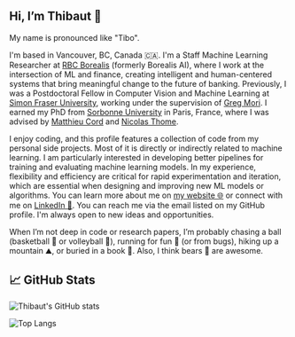 ## Hi, I’m Thibaut 🐻

My name is pronounced like "Tibo". 

I'm based in Vancouver, BC, Canada 🇨🇦. 
I'm a Staff Machine Learning Researcher at [RBC Borealis](https://rbcborealis.com/) (formerly Borealis AI), where I work at the intersection of ML and finance, creating intelligent and human-centered systems that bring meaningful change to the future of banking. 
Previously, I was a Postdoctoral Fellow in Computer Vision and Machine Learning at [Simon Fraser University](https://www.sfu.ca/), working under the supervision of [Greg Mori](https://www.cs.sfu.ca/~mori/). 
I earned my PhD from [Sorbonne University](https://www.sorbonne-universite.fr/en) in Paris, France, where I was advised by [Matthieu Cord](https://cord.isir.upmc.fr/) and [Nicolas Thome](https://thome.isir.upmc.fr/).

I enjoy coding, and this profile features a collection of code from my personal side projects. 
Most of it is directly or indirectly related to machine learning. 
I am particularly interested in developing better pipelines for training and evaluating machine learning models. 
In my experience, flexibility and efficiency are critical for rapid experimentation and iteration, which are essential when designing and improving new ML models or algorithms.
You can learn more about me on [my website 🌐](https://durandtibo.github.io/) or connect with me on [LinkedIn 👥](https://www.linkedin.com/in/thibaut-durand-60568162/). 
You can reach me via the email listed on my GitHub profile. 
I'm always open to new ideas and opportunities. 

When I’m not deep in code or research papers, I’m probably chasing a ball (basketball 🏀 or volleyball 🏐), running for fun 🏃 (or from bugs), hiking up a mountain ⛰️, or buried in a book 📖. 
Also, I think bears 🐻 are awesome.

## 📈 GitHub Stats

![Thibaut's GitHub stats](https://github-readme-stats.vercel.app/api?username=durandtibo&show_icons=true&theme=swift)

![Top Langs](https://github-readme-stats.vercel.app/api/top-langs/?username=durandtibo&layout=compact&theme=swift&hide=notebook)
